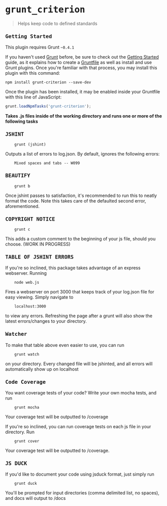 <tt>grunt_criterion</tt>
===============

> Helps keep code to defined standards

### <tt>Getting Started</tt>
This plugin requires Grunt `~0.4.1`

If you haven't used [Grunt](http://gruntjs.com/) before, be sure to check out the [Getting Started](http://gruntjs.com/getting-started) guide, as it explains how to create a [Gruntfile](http://gruntjs.com/sample-gruntfile) as well as install and use Grunt plugins. Once you're familiar with that process, you may install this plugin with this command:

```
npm install grunt-criterion --save-dev
```

Once the plugin has been installed, it may be enabled inside your Gruntfile with this line of JavaScript:

```js
grunt.loadNpmTasks('grunt-criterion');
```


**Takes .js files inside of the working directory and runs one or more of the following tasks**

### <tt>JSHINT</tt>

		grunt (jshint)

Outputs a list of errors to log.json.  By default, ignores the following errors:

		Mixed spaces and tabs -- W099
		
### <tt>BEAUTIFY</tt>

		grunt b
		
Once jshint passes to satisfaction, it's recommended to run this to neatly format the code.  Note this takes care of the defaulted second error, aforementioned. 
		
### <tt>COPYRIGHT NOTICE</tt>

		grunt c

This adds a custom comment to the beginning of your js file, should you choose.   (WORK IN PROGRESS)

### <tt>TABLE OF JSHINT ERRORS</tt>

If you're so inclined, this package takes advantage of an express webserver.  Running

		node web.js
		
Fires a webserver on port 3000 that keeps track of your log.json file for easy viewing.  Simply navigate to

		localhost:3000

to view any errors.  Refreshing the page after a grunt will also show the latest errors/changes to your directory.

### <tt>Watcher</tt>

To make that table above even easier to use, you can run

		grunt watch
		
on your directory.  Every changed file will be jshinted, and all errors will automatically show up on localhost

### <tt>Code Coverage</tt>

You want coverage tests of your code?  Write your own mocha tests, and run

		grunt mocha

Your coverage test will be outputted to /coverage

If you're so inclined, you can run coverage tests on each js file in your directory.  Run

		grunt cover

Your coverage test will be outputted to /coverage.

### <tt>JS DUCK</tt>

If you'd like to document your code using jsduck format, just simply run

		grunt duck
		
You'll be prompted for input directories (comma delimited list, no spaces), and docs will output to /docs
